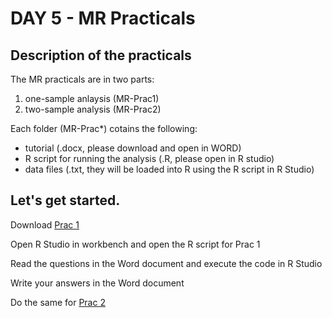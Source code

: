 # DAY 5 - MR Practicals

## Description of the practicals

The MR practicals are in two parts: 
1) one-sample anlaysis (MR-Prac1)
2) two-sample analysis (MR-Prac2)

Each folder (MR-Prac*) cotains the following:
- tutorial (.docx, please download and open in WORD)
- R script for running the analysis (.R, please open in R studio)
- data files (.txt, they will be loaded into R using the R script in R Studio)

## Let's get started. 

Download [Prac 1](MR-Prac1/Mendelian_Randomization_Practical_1_-_Single_Sample_-QUESTIONS.docx)   
   
Open R Studio in workbench and open the R script for Prac 1   
   
Read the questions in the Word document and execute the code in R Studio   
   
Write your answers in the Word document   

Do the same for [Prac 2](MR-Prac2/Mendelian_Randomization_Practical_2_-_MR_base_-_QUESTIONS.docx)   
